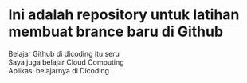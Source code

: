 # Ini adalah repository untuk latihan membuat brance baru di Github
Belajar Github di dicoding itu seru  
Saya juga belajar Cloud Computing  
Aplikasi belajarnya di Dicoding
